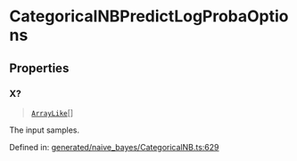 # CategoricalNBPredictLogProbaOptions

## Properties

### X?

> [`ArrayLike`](../types/ArrayLike.md)[]

The input samples.

Defined in:  [generated/naive\_bayes/CategoricalNB.ts:629](https://github.com/transitive-bullshit/scikit-learn-ts/blob/b59c1ff/packages/sklearn/src/generated/naive_bayes/CategoricalNB.ts#L629)
